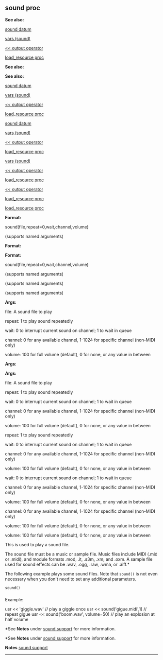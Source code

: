

 sound proc
------------




**See also:** 


[sound datum](#/sound) 

[vars (sound)](#/sound/var) 

[<< output operator](#/operator/%3c%3c/output) 

[load\_resource proc](#/proc/load_resource) 






**See also:** 

**See also:**

[sound datum](#/sound) 

[vars (sound)](#/sound/var) 

[<< output operator](#/operator/%3c%3c/output) 

[load\_resource proc](#/proc/load_resource) 




[sound datum](#/sound)

[vars (sound)](#/sound/var) 

[<< output operator](#/operator/%3c%3c/output) 

[load\_resource proc](#/proc/load_resource) 



[vars (sound)](#/sound/var)

[<< output operator](#/operator/%3c%3c/output) 

[load\_resource proc](#/proc/load_resource) 


[<< output operator](#/operator/%3c%3c/output)

[load\_resource proc](#/proc/load_resource) 

[load\_resource proc](#/proc/load_resource)


**Format:** 


 sound(file,repeat=0,wait,channel,volume)
 

 (supports named arguments)
 




**Format:** 

**Format:**

 sound(file,repeat=0,wait,channel,volume)
 

 (supports named arguments)
 




 (supports named arguments)
 


 (supports named arguments)



**Args:** 


 file: A sound file to play
 
 repeat: 1 to play sound repeatedly
 
 wait: 0 to interrupt current sound on channel; 1 to wait in queue
 
 channel: 0 for any available channel, 1-1024 for specific channel (non-MIDI only)
 
 volume: 100 for full volume (default), 0 for none, or any value in between
 






**Args:** 

**Args:**

 file: A sound file to play
 
 repeat: 1 to play sound repeatedly
 
 wait: 0 to interrupt current sound on channel; 1 to wait in queue
 
 channel: 0 for any available channel, 1-1024 for specific channel (non-MIDI only)
 
 volume: 100 for full volume (default), 0 for none, or any value in between
 





 repeat: 1 to play sound repeatedly
 
 wait: 0 to interrupt current sound on channel; 1 to wait in queue
 
 channel: 0 for any available channel, 1-1024 for specific channel (non-MIDI only)
 
 volume: 100 for full volume (default), 0 for none, or any value in between
 




 wait: 0 to interrupt current sound on channel; 1 to wait in queue
 
 channel: 0 for any available channel, 1-1024 for specific channel (non-MIDI only)
 
 volume: 100 for full volume (default), 0 for none, or any value in between
 



 channel: 0 for any available channel, 1-1024 for specific channel (non-MIDI only)
 
 volume: 100 for full volume (default), 0 for none, or any value in between
 


 volume: 100 for full volume (default), 0 for none, or any value in between


 This is used to play a sound file.




 The sound file must be a music or sample file. Music files include MIDI
(.mid or .midi), and module formats .mod, .it, .s3m, .xm, and .oxm. A sample
file used for sound effects can be .wav, .ogg, .raw, .wma, or .aiff.\*




 The following example plays some sound files. Note that
 `sound()` 
 is not even necessary when you don't need to set any
additional parameters.



`sound()`
### 
 Example:



 usr << 'giggle.wav' // play a giggle once
usr << sound('gigue.midi',1) // repeat gigue
usr << sound('boom.wav', volume=50) // play an explosion at half volume



 \*See
 **Notes** 
 under
 [sound support](#/DM/sound) 
 for
more information.
 




 \*See
 **Notes** 
 under
 [sound support](#/DM/sound) 
 for
more information.

**Notes**
[sound support](#/DM/sound)


---


